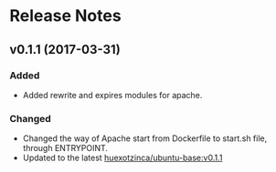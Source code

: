# Release Notes

## v0.1.1 (2017-03-31)

### Added
- Added rewrite and expires modules for apache.

### Changed
- Changed the way of Apache start from Dockerfile to start.sh file, through ENTRYPOINT.
- Updated to the latest [huexotzinca/ubuntu-base:v0.1.1](https://github.com/huexotzinca/Dockers/tree/ubv0.1.1/ubuntu/base)
